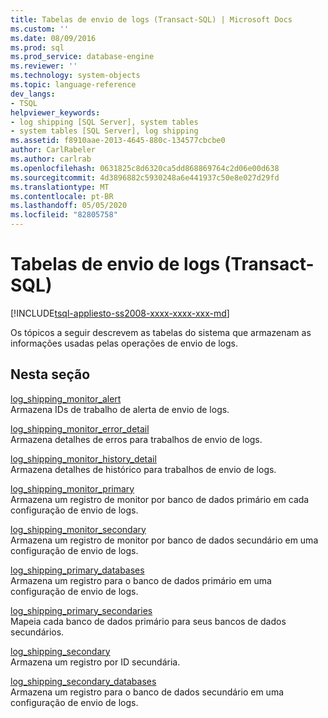 ```yaml
---
title: Tabelas de envio de logs (Transact-SQL) | Microsoft Docs
ms.custom: ''
ms.date: 08/09/2016
ms.prod: sql
ms.prod_service: database-engine
ms.reviewer: ''
ms.technology: system-objects
ms.topic: language-reference
dev_langs:
- TSQL
helpviewer_keywords:
- log shipping [SQL Server], system tables
- system tables [SQL Server], log shipping
ms.assetid: f8910aae-2013-4645-880c-134577cbcbe0
author: CarlRabeler
ms.author: carlrab
ms.openlocfilehash: 0631825c8d6320ca5dd868869764c2d06e00d638
ms.sourcegitcommit: 4d3896882c5930248a6e441937c50e8e027d29fd
ms.translationtype: MT
ms.contentlocale: pt-BR
ms.lasthandoff: 05/05/2020
ms.locfileid: "82805758"
---
```

# <a name="log-shipping-tables-transact-sql"></a>Tabelas de envio de logs (Transact-SQL)
[!INCLUDE[tsql-appliesto-ss2008-xxxx-xxxx-xxx-md](../../includes/tsql-appliesto-ss2008-xxxx-xxxx-xxx-md.md)]

  Os tópicos a seguir descrevem as tabelas do sistema que armazenam as informações usadas pelas operações de envio de logs.  
  
## <a name="in-this-section"></a>Nesta seção  
 [log_shipping_monitor_alert](../../relational-databases/system-tables/log-shipping-monitor-alert-transact-sql.md)  
 Armazena IDs de trabalho de alerta de envio de logs.  
  
 [log_shipping_monitor_error_detail](../../relational-databases/system-tables/log-shipping-monitor-error-detail-transact-sql.md)  
 Armazena detalhes de erros para trabalhos de envio de logs.  
  
 [log_shipping_monitor_history_detail](../../relational-databases/system-tables/log-shipping-monitor-history-detail-transact-sql.md)  
 Armazena detalhes de histórico para trabalhos de envio de logs.  
  
 [log_shipping_monitor_primary](../../relational-databases/system-tables/log-shipping-monitor-primary-transact-sql.md)  
 Armazena um registro de monitor por banco de dados primário em cada configuração de envio de logs.  
  
 [log_shipping_monitor_secondary](../../relational-databases/system-tables/log-shipping-monitor-secondary-transact-sql.md)  
 Armazena um registro de monitor por banco de dados secundário em uma configuração de envio de logs.  
  
 [log_shipping_primary_databases](../../relational-databases/system-tables/log-shipping-primary-databases-transact-sql.md)  
 Armazena um registro para o banco de dados primário em uma configuração de envio de logs.  
  
 [log_shipping_primary_secondaries](../../relational-databases/system-tables/log-shipping-primary-secondaries-transact-sql.md)  
 Mapeia cada banco de dados primário para seus bancos de dados secundários.  
  
 [log_shipping_secondary](../../relational-databases/system-tables/log-shipping-secondary-transact-sql.md)  
 Armazena um registro por ID secundária.  
  
 [log_shipping_secondary_databases](../../relational-databases/system-tables/log-shipping-secondary-databases-transact-sql.md)  
 Armazena um registro para o banco de dados secundário em uma configuração de envio de logs.  
  
  
